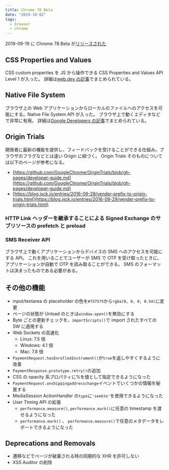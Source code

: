 ```yaml
---
title: Chrome 78 Beta
date: "2019-10-02"
tags:
  - browser
  - chrome
---
```


2019-09-19 に Chrome 78 Beta が[リリースされた](https://blog.chromium.org/2019/09/chrome-78-beta-new-houdini-api-native.html)

## CSS Properties and Values

CSS custom properties を JS から操作できる CSS Properties and Values API Level 1 が入った。
詳細は[web.dev の記事](https://web.dev/css-props-and-vals/)でまとめられている。

## Native File System

ブラウザ上の Web アプリケーションからローカルのファイルへのアクセスを可能にする。Native File System API が入った。
ブラウザ上で動くエディタなどで非常に有用。
詳細は[Google Developers の記事](https://developers.google.com/web/updates/2019/08/native-file-system)でまとめられている。

## Origin Trials

開発者に最新の機能を提供し、フィードバックを受けることができる仕組み。ブラウザのフラグなどとは違い Origin に紐づく。
Origin Trials そのものについては以下のページが参考になる。

- [https://github.com/GoogleChrome/OriginTrials/blob/gh-pages/developer-guide.md](https://github.com/GoogleChrome/OriginTrials/blob/gh-pages/developer-guide.md)
- [https://blog.jxck.io/entries/2016-09-29/vender-prefix-to-origin-trials.html](https://blog.jxck.io/entries/2016-09-29/vender-prefix-to-origin-trials.html)

### HTTP Link ヘッダーを継承することによる Signed Exchange のサブリソースの prefetch と preload

### SMS Receiver API

ブラウザ上で動くアプリケーションからデバイスの SMS へのアクセスを可能にする API。
これを用いることでユーザーが SMS で OTP を受け取ったときに、アプリケーションが自動で OTP を読み取ることができる。
SMS のフォーマットは決まったものである必要がある。

## その他の機能

- input/textarea の placeholder の色を`#757575`から`rgba(0, 0, 0, 0.54)`に変更
- ページの状態が Unload のときは`window.open()`を無効にする
- Byte ごとの更新チェックを、`importScripts()`で import されたすべての SW に適用する
- Web Sockets の高速化
  - Linux: 7.5 倍
  - Windows: 4.1 倍
  - Mac: 7.8 倍
- `PaymentRequest.hasEnrolledInstrument()`が`true`を返しやすくするように改善
- `PaymentResponse.prototype.retry()`の追加
- CSS の opacity 系プロパティに%を値として指定できるようになった
- `PaymentRequest.onshippingaddresschange`イベントでいくつかの情報を秘匿する
- MediaSession ActionHandler の`type`に`'seekto'`を使用できるようになった
- User Timing API の拡張
  - `performance.measure()`, `performance.mark()`に任意の timestamp を渡せるようになった
  - `performance.mark()` 、 `performance.measure()`で任意のメタデータをレポートできるようになった

## Deprecations and Removals

- 遷移などでページが破棄される時の同期的な XHR を許可しない
- XSS Auditor の削除

